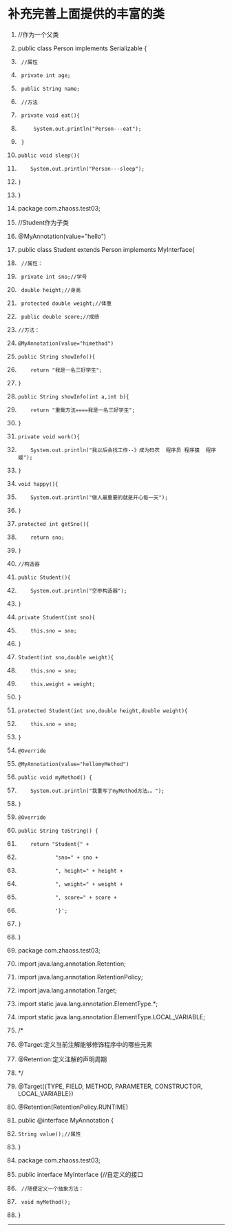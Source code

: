 ﻿
# 补充完善上面提供的丰富的类




1.  //作为一个父类
2.  public class Person implements Serializable {
3.      //属性
4.      private int age;
5.      public String name;
6.      //方法
7.      private void eat(){
8.          System.out.println("Person---eat");
9.      }
10.     public void sleep(){
11.         System.out.println("Person---sleep");
12.     }
13. } 




1.  package com.zhaoss.test03;
2.  //Student作为子类
3.  @MyAnnotation(value="hello")
4.  public class Student extends Person implements MyInterface{
5.      //属性：
6.      private int sno;//学号
7.      double height;//身高
8.      protected double weight;//体重
9.      public double score;//成绩
10.     //方法：
11.     @MyAnnotation(value="himethod")
12.     public String showInfo(){
13.         return "我是一名三好学生";
14.     }
15.     public String showInfo(int a,int b){
16.         return "重载方法====我是一名三好学生";
17.     }
18.     private void work(){
19.         System.out.println("我以后会找工作--》成为码农  程序员 程序猿  程序媛");
20.     }
21.     void happy(){
22.         System.out.println("做人最重要的就是开心每一天");
23.     }
24.     protected int getSno(){
25.         return sno;
26.     }
27.     //构造器
28.     public Student(){
29.         System.out.println("空参构造器");
30.     }
31.     private Student(int sno){
32.         this.sno = sno;
33.     }
34.     Student(int sno,double weight){
35.         this.sno = sno;
36.         this.weight = weight;
37.     }
38.     protected Student(int sno,double height,double weight){
39.         this.sno = sno;
40.     }
41.     @Override
42.     @MyAnnotation(value="hellomyMethod")
43.     public void myMethod() {
44.         System.out.println("我重写了myMethod方法。。");
45.     }
46.     @Override
47.     public String toString() {
48.         return "Student{" +
49.                 "sno=" + sno +
50.                 ", height=" + height +
51.                 ", weight=" + weight +
52.                 ", score=" + score +
53.                 '}';
54.     }
55. }

 







1.  package com.zhaoss.test03;
2.  import java.lang.annotation.Retention;
3.  import java.lang.annotation.RetentionPolicy;
4.  import java.lang.annotation.Target;
5.  import static java.lang.annotation.ElementType.*;
6.  import static java.lang.annotation.ElementType.LOCAL_VARIABLE;
7.  /*
8.  @Target:定义当前注解能够修饰程序中的哪些元素
9.  @Retention:定义注解的声明周期
10.  */
11. @Target({TYPE, FIELD, METHOD, PARAMETER, CONSTRUCTOR, LOCAL_VARIABLE})
12. @Retention(RetentionPolicy.RUNTIME)
13. public @interface MyAnnotation {
14.     String value();//属性
15. }

 







1.  package com.zhaoss.test03;
2.  public interface MyInterface {//自定义的接口
3.      //随便定义一个抽象方法：
4.      void myMethod();
5.  }

 





















------------------------------------------------------------

